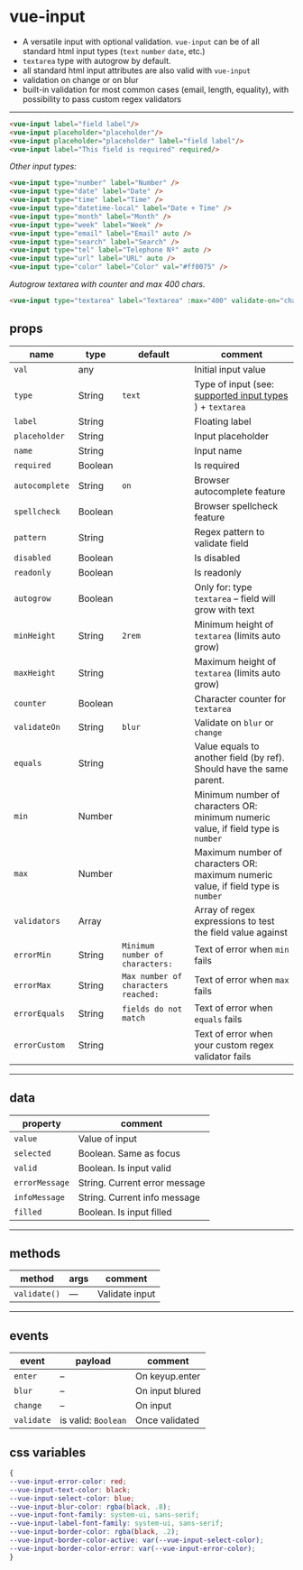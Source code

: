 # vue-input

- A versatile input with optional validation.
`vue-input` can be of all standard html input types (`text` `number` `date`, etc.) 
- `textarea` type with autogrow by default.
- all standard html input attributes are also valid with `vue-input`
- validation on change or on blur
- built-in validation for most common cases (email, length, equality), with possibility to pass custom regex validators

---

``` html
<vue-input label="field label"/>
<vue-input placeholder="placeholder"/>
<vue-input placeholder="placeholder" label="field label"/>
<vue-input label="This field is required" required/>
```
_Other input types:_
``` html
<vue-input type="number" label="Number" />
<vue-input type="date" label="Date" />
<vue-input type="time" label="Time" />
<vue-input type="datetime-local" label="Date + Time" />
<vue-input type="month" label="Month" />
<vue-input type="week" label="Week" />
<vue-input type="email" label="Email" auto />
<vue-input type="search" label="Search" />
<vue-input type="tel" label="Telephone Nº" auto />
<vue-input type="url" label="URL" auto />
<vue-input type="color" label="Color" val="#ff0075" />
```
_Autogrow textarea with counter and max 400 chars._

``` html
<vue-input type="textarea" label="Textarea" :max="400" validate-on="change" required autogrow counter/>
```

## props

| name           | type    | default                             | comment                                  |
| -------------- | ------- | ----------------------------------- | ---------------------------------------- |
| `val`          | any     |                                     | Initial input value                      |
| `type`         | String  | `text`                              | Type of input (see: [supported input types](https://www.w3schools.com/tags/att_input_type.asp) ) + `textarea` |
| `label`        | String  |                                     | Floating label                           |
| `placeholder`  | String  |                                     | Input placeholder                        |
| `name`         | String  |                                     | Input name                               |
| `required`     | Boolean |                                     | Is required                              |
| `autocomplete` | String  | `on`                                | Browser autocomplete feature             |
| `spellcheck`   | Boolean |                                     | Browser spellcheck feature               |
| `pattern`      | String  |                                     | Regex pattern to validate field          |
| `disabled`     | Boolean |                                     | Is disabled                              |
| `readonly`     | Boolean |                                     | Is readonly                              |
| `autogrow`     | Boolean |                                     | Only for: type  `textarea`  – field will grow with text |
| `minHeight`    | String  | `2rem`                              | Minimum height of `textarea` (limits auto grow) |
| `maxHeight`    | String  |                                     | Maximum height of `textarea` (limits auto grow) |
| `counter`      | Boolean |                                     | Character counter for `textarea`         |
| `validateOn`   | String  | `blur`                              | Validate on `blur` or `change`           |
| `equals`       | String  |                                     | Value equals to another field (by ref). Should have the same parent. |
| `min`          | Number  |                                     | Minimum number of characters OR: minimum numeric value, if field type is `number` |
| `max`          | Number  |                                     | Maximum number of characters OR: maximum numeric value, if field type is `number` |
| `validators`   | Array   |                                     | Array of regex expressions to test the field value against |
| `errorMin`     | String  | `Minimum number of characters:`     | Text of error when `min` fails           |
| `errorMax`     | String  | `Max number of characters reached:` | Text of error when `max` fails           |
| `errorEquals`  | String  | `fields do not match`               | Text of error when `equals` fails        |
| `errorCustom`  | String  |                                     | Text of error when your custom regex validator fails |



------

## data

| property       | comment                       |
| -------------- | ----------------------------- |
| `value`        | Value of input                |
| `selected`     | Boolean. Same as focus        |
| `valid`        | Boolean. Is input valid       |
| `errorMessage` | String. Current error message |
| `infoMessage`  | String. Current info message  |
| `filled`       | Boolean. Is input filled      |



------

## methods

| method       | args | comment        |
| ------------ | ---- | -------------- |
| `validate()` | —    | Validate input |



------

## events

| event      | payload             | comment         |
| ---------- | ------------------- | --------------- |
| `enter`    | –                   | On keyup.enter  |
| `blur`     | –                   | On input blured |
| `change`   | –                   | On input        |
| `validate` | is valid: `Boolean` | Once validated  |

## css variables

```css
{
--vue-input-error-color: red;
--vue-input-text-color: black;
--vue-input-select-color: blue;
--vue-input-blur-color: rgba(black, .8);
--vue-input-font-family: system-ui, sans-serif;
--vue-input-label-font-family: system-ui, sans-serif;
--vue-input-border-color: rgba(black, .2);
--vue-input-border-color-active: var(--vue-input-select-color);
--vue-input-border-color-error: var(--vue-input-error-color);
}
```
